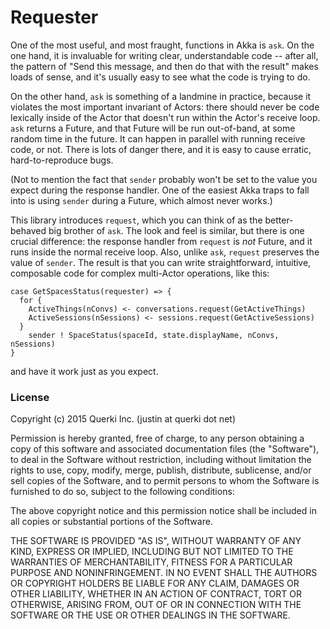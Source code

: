 # Requester

One of the most useful, and most fraught, functions in Akka is `ask`. On the one hand, it is invaluable for
writing clear, understandable code -- after all, the pattern of "Send this message, and then do that with the result"
makes loads of sense, and it's usually easy to see what the code is trying to do.

On the other hand, `ask` is something of a landmine in practice, because it violates the most important
invariant of Actors: there should never be code lexically inside of the Actor that doesn't run within the
Actor's receive loop. `ask` returns a Future, and that Future will be run out-of-band, at some random time
in the future. It can happen in parallel with running receive code, or not. There is lots of danger there,
and it is easy to cause erratic, hard-to-reproduce bugs.

(Not to mention the fact that `sender` probably won't be set to the value you expect during the response handler.
One of the easiest Akka traps to fall into is using `sender` during a Future, which almost never works.)

This library introduces `request`, which you can think of as the better-behaved big brother of `ask`. The look
and feel is similar, but there is one crucial difference: the response handler from `request` is *not* Future,
and it runs inside the normal receive loop. Also, unlike `ask`, `request` preserves the value of `sender`. The
result is that you can write straightforward, intuitive, composable code for complex multi-Actor operations, like this:
```
case GetSpacesStatus(requester) => {
  for {
    ActiveThings(nConvs) <- conversations.request(GetActiveThings)
    ActiveSessions(nSessions) <- sessions.request(GetActiveSessions)
  }
    sender ! SpaceStatus(spaceId, state.displayName, nConvs, nSessions)
}
```
and have it work just as you expect.


### License

Copyright (c) 2015 Querki Inc. (justin at querki dot net)

Permission is hereby granted, free of charge, to any person obtaining a copy of this software and associated documentation files (the "Software"), to deal in the Software without restriction, including without limitation the rights to use, copy, modify, merge, publish, distribute, sublicense, and/or sell copies of the Software, and to permit persons to whom the Software is furnished to do so, subject to the following conditions:

The above copyright notice and this permission notice shall be included in all copies or substantial portions of the Software.

THE SOFTWARE IS PROVIDED "AS IS", WITHOUT WARRANTY OF ANY KIND, EXPRESS OR IMPLIED, INCLUDING BUT NOT LIMITED TO THE WARRANTIES OF MERCHANTABILITY, FITNESS FOR A PARTICULAR PURPOSE AND NONINFRINGEMENT. IN NO EVENT SHALL THE AUTHORS OR COPYRIGHT HOLDERS BE LIABLE FOR ANY CLAIM, DAMAGES OR OTHER LIABILITY, WHETHER IN AN ACTION OF CONTRACT, TORT OR OTHERWISE, ARISING FROM, OUT OF OR IN CONNECTION WITH THE SOFTWARE OR THE USE OR OTHER DEALINGS IN THE SOFTWARE.
